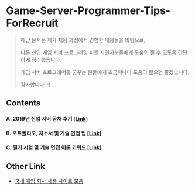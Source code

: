 # Game-Server-Programmer-Tips-ForRecruit
>해당 문서는 제가 채용 과정에서 경험한 내용들을 바탕으로, 
>
>다른 신입 게임 서버 프로그래밍 파트 지원자분들에게 도움이 될 수 있도록 간단하게 정리했습니다.
>
>게임 서버 프로그래머를 꿈꾸는 분들에게 조금이나마 도움이 됬으면 좋겠습니다.
>
>감사합니다. :)

## Contents

#### A. 2019년 신입 서버 공채 후기 [[Link]](https://github.com/GameForPeople/Game-Server-Programmer-Tips-ForRecruit/tree/master/A.%202019%EB%85%84%20%EC%8B%A0%EC%9E%85%20%EC%84%9C%EB%B2%84%20%EA%B3%B5%EC%B1%84%20%ED%9B%84%EA%B8%B0)

#### B. 포트폴리오, 자소서 및 기술 면접 팁 [[Link]](https://github.com/GameForPeople/Game-Server-Programmer-Tips-ForRecruit/tree/master/B.%20%ED%8F%AC%ED%8A%B8%ED%8F%B4%EB%A6%AC%EC%98%A4%2C%20%EC%9E%90%EC%86%8C%EC%84%9C%2C%20%EA%B8%B0%EC%88%A0%EB%A9%B4%EC%A0%91%20%ED%8C%81)

#### C. 필기 시험 및 기술 면접 이론 키워드 [[Link]](https://github.com/GameForPeople/Game-Server-Programmer-Tips-ForRecruit/tree/master/C.%20%ED%95%84%EA%B8%B0%20%EC%8B%9C%ED%97%98%20%EB%B0%8F%20%EA%B8%B0%EC%88%A0%20%EB%A9%B4%EC%A0%91%20%EC%9D%B4%EB%A1%A0%20%ED%82%A4%EC%9B%8C%EB%93%9C)


## Other Link

 * [국내 게임 회사 채용 사이트 모음](https://github.com/GameForPeople/korea-game-career-site)
